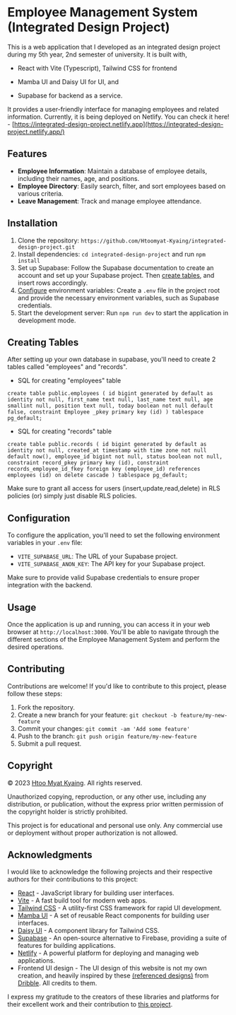 # <a name="employee-management-system-integrated-project">Employee Management System (Integrated Design Project)

This is a web application that I developed as an integrated design project during my 5th year, 2nd semester of university. It is built with,

- React with Vite (Typescript), Tailwind CSS for frontend

- Mamba UI and Daisy UI for UI, and

- Supabase for backend as a service.
 
It provides a user-friendly interface for managing employees and related information. Currently, it is being deployed on Netlify. You can check it here! -  [https://integrated-design-project.netlify.app](https://integrated-design-project.netlify.app/)

## Features

- **Employee Information**: Maintain a database of employee details, including their names, age, and positions.
- **Employee Directory**: Easily search, filter, and sort employees based on various criteria.
- **Leave Management**: Track and manage employee attendance.

## Installation

1. Clone the repository: `https://github.com/Htoomyat-Kyaing/integrated-design-project.git`
2. Install dependencies: `cd integrated-design-project` and run `npm install`
3. Set up Supabase: Follow the Supabase documentation to create an account and set up your Supabase project. Then [create tables](#creating-tables), and insert rows accordingly.
4. [Configure](#configuration) environment variables: Create a `.env` file in the project root and provide the necessary environment variables, such as Supabase credentials.
5. Start the development server: Run `npm run dev` to start the application in development mode.

## <a name="creating-tables">Creating Tables

After setting up your own database in supabase, you'll need to create 2 tables called "employees" and "records".

- SQL for creating "employees" table

`create table
  public.employees (
    id bigint generated by default as identity not null,
    first_name text null,
    last_name text null,
    age smallint null,
    position text null,
    today boolean not null default false,
    constraint Employee _pkey primary key (id)
  ) tablespace pg_default;`

- SQL for creating "records" table

`create table
  public.records (
    id bigint generated by default as identity not null,
    created_at timestamp with time zone not null default now(),
    employee_id bigint not null,
    status boolean not null,
    constraint record_pkey primary key (id),
    constraint records_employee_id_fkey foreign key (employee_id) references employees (id) on delete cascade
  ) tablespace pg_default;`

Make sure to grant all access for users (insert,update,read,delete) in RLS policies (or) simply just disable RLS policies.

## <a name="configuration">Configuration

To configure the application, you'll need to set the following environment variables in your `.env` file:

- `VITE_SUPABASE_URL`: The URL of your Supabase project.
- `VITE_SUPABASE_ANON_KEY`: The API key for your Supabase project.

Make sure to provide valid Supabase credentials to ensure proper integration with the backend.

## Usage

Once the application is up and running, you can access it in your web browser at `http://localhost:3000`. You'll be able to navigate through the different sections of the Employee Management System and perform the desired operations.

## Contributing

Contributions are welcome! If you'd like to contribute to this project, please follow these steps:

1. Fork the repository.
2. Create a new branch for your feature: `git checkout -b feature/my-new-feature`
3. Commit your changes: `git commit -am 'Add some feature'`
4. Push to the branch: `git push origin feature/my-new-feature`
5. Submit a pull request.


## Copyright

&copy; 2023 [Htoo Myat Kyaing](https://github.com/Htoomyat-Kyaing). All rights reserved.

Unauthorized copying, reproduction, or any other use, including any distribution, or publication, without the express prior written permission of the copyright holder is strictly prohibited.

This project is for educational and personal use only. Any commercial use or deployment without proper authorization is not allowed.



## Acknowledgments

I would like to acknowledge the following projects and their respective authors for their contributions to this project:


- [React](https://reactjs.org/) - JavaScript library for building user interfaces.
- [Vite](https://vitejs.dev/) - A fast build tool for modern web apps.
- [Tailwind CSS](https://tailwindcss.com/) - A utility-first CSS framework for rapid UI development.
- [Mamba UI](https://mambaui.com/) - A set of reusable React components for building user interfaces.
- [Daisy UI](https://daisyui.com/) - A component library for Tailwind CSS.
- [Supabase](https://supabase.io/) - An open-source alternative to Firebase, providing a suite of features for building applications.
- [Netlify](https://www.netlify.com/) - A powerful platform for deploying and managing web applications.
- Frontend UI design - The UI design of this website is not my own creation, and heavily inspired by these [(referenced designs)](https://github.com/Htoomyat-Kyaing/integrated-design-project/tree/main/public/ui%20reference) from [Dribble](https://dribbble.com/tags/employee%20management%20system). All credits to them.

I express my gratitude to the creators of these libraries and platforms for their excellent work and their contribution to [this project](#employee-management-system-integrated-project).
